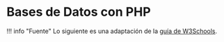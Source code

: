 # Bases de Datos con PHP

!!! info "Fuente"
    Lo siguiente es una adaptación de la [guía de W3Schools](https://www.w3schools.com/php/php_mysql_connect.asp).
